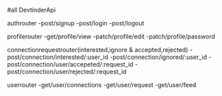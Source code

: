 #all DevtinderApi
 
 authrouter
-post/signup
-post/login
-post/logout 

profilerouter
-get/profile/view
-patch/profile/edit
-patch/profile/password

connectionrequestrouter(interested,ignore & accepted,rejected)
-post/connection/interested/:user_id
-post/connection/ignored/:user_id
-post/connection/user/accepeted/:request_id
-post/connection/user/rejected/:request_id

userrouter
-get/user/connections
-get/user/request
-get/user/feed


